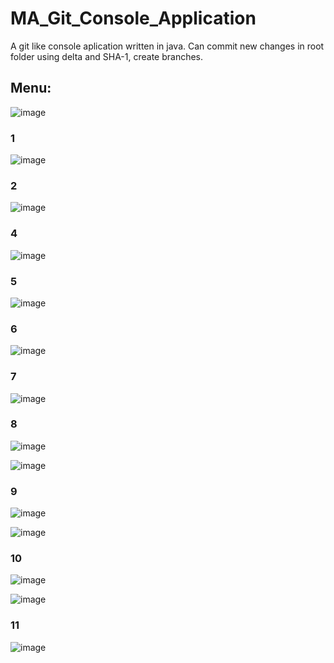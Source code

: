 # MA_Git_Console_Application
A git like console aplication written in java.
Can commit new changes in root folder using delta and SHA-1, create branches.

## Menu:

![image](https://user-images.githubusercontent.com/41550958/111227341-16b98d80-85eb-11eb-8dde-929a44b1ecaf.png)

### 1

![image](https://user-images.githubusercontent.com/41550958/111227989-271e3800-85ec-11eb-8287-523f3864a79c.png)

### 2

![image](https://user-images.githubusercontent.com/41550958/111227541-65672780-85eb-11eb-891f-6b2aa392f3d0.png)

### 4

![image](https://user-images.githubusercontent.com/41550958/111227668-95162f80-85eb-11eb-9e3b-e62f839656d6.png)

### 5

![image](https://user-images.githubusercontent.com/41550958/111227682-9b0c1080-85eb-11eb-80d5-d3adcb526ea3.png)

### 6

![image](https://user-images.githubusercontent.com/41550958/111227707-a65f3c00-85eb-11eb-89cc-66dc68a35cb3.png)

### 7

![image](https://user-images.githubusercontent.com/41550958/111227780-bf67ed00-85eb-11eb-95a0-2ba74f05f305.png)

### 8

![image](https://user-images.githubusercontent.com/41550958/111227885-f63e0300-85eb-11eb-8142-4c4501e39ab4.png)

![image](https://user-images.githubusercontent.com/41550958/111227901-fb9b4d80-85eb-11eb-9b16-8809930fc7e4.png)

### 9

![image](https://user-images.githubusercontent.com/41550958/111227916-00f89800-85ec-11eb-949e-f371aedfbdb2.png)

![image](https://user-images.githubusercontent.com/41550958/111227925-07870f80-85ec-11eb-89e8-47fabafe59ed.png)

### 10

![image](https://user-images.githubusercontent.com/41550958/111227942-0eae1d80-85ec-11eb-8f11-0438474c0e70.png)

![image](https://user-images.githubusercontent.com/41550958/111227952-12da3b00-85ec-11eb-88b1-535b554d6241.png)

### 11

![image](https://user-images.githubusercontent.com/41550958/111227966-18378580-85ec-11eb-91e2-26b742bcf152.png)
